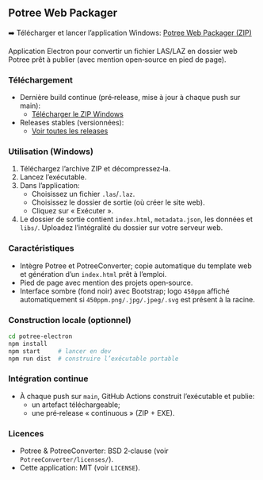## Potree Web Packager

➡️ Télécharger et lancer l’application Windows: [Potree Web Packager (ZIP)](https://github.com/450ppm/potree-web-packager/releases/tag/continuous)

Application Electron pour convertir un fichier LAS/LAZ en dossier web Potree prêt à publier (avec mention open‑source en pied de page).

### Téléchargement
- Dernière build continue (pré‑release, mise à jour à chaque push sur main):
  - [Télécharger le ZIP Windows](https://github.com/450ppm/potree-web-packager/releases/tag/continuous)
- Releases stables (versionnées):
  - [Voir toutes les releases](https://github.com/450ppm/potree-web-packager/releases)

### Utilisation (Windows)
1. Téléchargez l’archive ZIP et décompressez‑la.
2. Lancez l’exécutable.
3. Dans l’application:
   - Choisissez un fichier `.las`/`.laz`.
   - Choisissez le dossier de sortie (où créer le site web).
   - Cliquez sur « Exécuter ».
4. Le dossier de sortie contient `index.html`, `metadata.json`, les données et `libs/`. Uploadez l’intégralité du dossier sur votre serveur web.

### Caractéristiques
- Intègre Potree et PotreeConverter; copie automatique du template web et génération d’un `index.html` prêt à l’emploi.
- Pied de page avec mention des projets open‑source.
- Interface sombre (fond noir) avec Bootstrap; logo `450ppm` affiché automatiquement si `450ppm.png/.jpg/.jpeg/.svg` est présent à la racine.

### Construction locale (optionnel)
```bash
cd potree-electron
npm install
npm start     # lancer en dev
npm run dist  # construire l’exécutable portable
```

### Intégration continue
- À chaque push sur `main`, GitHub Actions construit l’exécutable et publie:
  - un artefact téléchargeable;
  - une pré‑release « continuous » (ZIP + EXE).

### Licences
- Potree & PotreeConverter: BSD 2‑clause (voir `PotreeConverter/licenses/`).
- Cette application: MIT (voir `LICENSE`).
